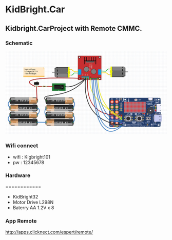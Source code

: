 # KidBright.Car
## Kidbright.CarProject with Remote CMMC.

### Schematic
![x5 pin mapping](https://github.com/woodif/KidBright.Car/blob/master/pic/kidbright.JPG)


### Wifi connect
* wifi : Kigbright101
* pw : 12345678

### Hardware
============

* KidBright32
* Motor Drive L298N
* Baterry AA 1.2V x 8

### App Remote
http://apps.clicknect.com/espert/remote/
